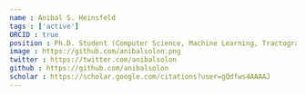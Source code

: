 ```yaml
---
name : Anibal S. Heinsfeld
tags : ['active']
ORCID : true
position : Ph.D. Student (Computer Science, Machine Learning, Tractography)
image : https://github.com/anibalsolon.png
twitter : https://twitter.com/anibalsolon
github : https://github.com/anibalsolon
scholar : https://scholar.google.com/citations?user=gQdfws4AAAAJ
---
```

